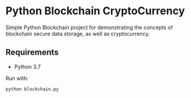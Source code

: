 # Python Blockchain CryptoCurrency

Simple Python Blockchain project for demonstrating the concepts of blockchain secure data storage, as well as cryptocurrency.

## Requirements

-   Python 3.7

Run with:

```
python blockchain.py
```
